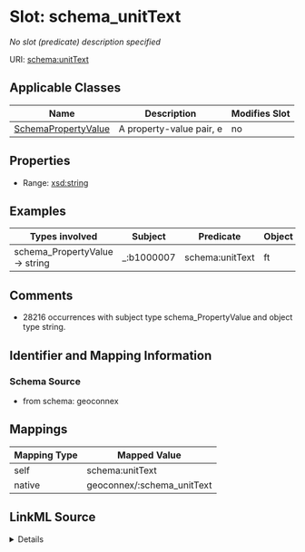 

# Slot: schema_unitText


_No slot (predicate) description specified_





URI: [schema:unitText](https://schema.org/unitText)



<!-- no inheritance hierarchy -->





## Applicable Classes

| Name | Description | Modifies Slot |
| --- | --- | --- |
| [SchemaPropertyValue](../classes/SchemaPropertyValue.md) | A property-value pair, e |  no  |







## Properties

* Range: [xsd:string](xsd:string)






## Examples

| Types involved | Subject | Predicate | Object |
| --- | --- | --- | --- |
| schema_PropertyValue → string | _:b1000007 | schema:unitText | ft |


## Comments

* 28216 occurrences with subject type schema_PropertyValue and object type string.

## Identifier and Mapping Information







### Schema Source


* from schema: geoconnex




## Mappings

| Mapping Type | Mapped Value |
| ---  | ---  |
| self | schema:unitText |
| native | geoconnex/:schema_unitText |




## LinkML Source

<details>
```yaml
name: schema_unitText
description: No slot (predicate) description specified
comments:
- 28216 occurrences with subject type schema_PropertyValue and object type string.
examples:
- description: schema_PropertyValue → string
  object:
    example_object: ft
    example_predicate: schema:unitText
    example_subject: _:b1000007
from_schema: geoconnex
rank: 1000
slot_uri: schema:unitText
alias: schema_unitText
domain_of:
- schema_PropertyValue
range: string

```
</details>